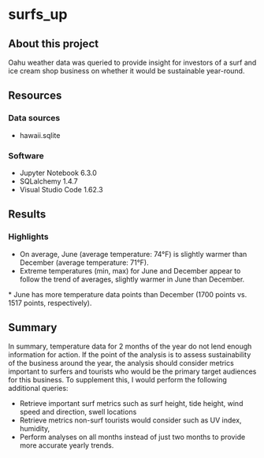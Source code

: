 # surfs_up

## About this project
Oahu weather data was queried to provide insight for investors of a surf and ice cream shop business on whether it would be sustainable year-round. 

## Resources
### Data sources
* hawaii.sqlite

### Software
* Jupyter Notebook 6.3.0
* SQLalchemy 1.4.7
* Visual Studio Code 1.62.3

## Results
### Highlights
* On average, June (average temperature: 74°F) is slightly warmer than December (average temperature: 71°F).
* Extreme temperatures (min, max) for June and December appear to follow the trend of averages, slightly warmer in June than December. 
<picture>
* June has more temperature data points than December (1700 points vs. 1517 points, respectively).

## Summary
In summary, temperature data for 2 months of the year do not lend enough information for action. If the point of the analysis is to assess sustainability of the business around the year, the analysis should consider metrics important to surfers and tourists who would be the primary target audiences for this business. To supplement this, I would perform the following additional queries:
* Retrieve important surf metrics such as surf height, tide height, wind speed and direction, swell locations
* Retrieve metrics non-surf tourists would consider such as UV index, humidity, 
* Perform analyses on all months instead of just two months to provide more accurate yearly trends.
